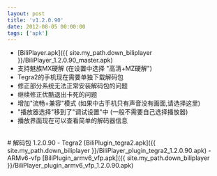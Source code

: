 ```yaml
---
layout: post
title: 'v1.2.0.90'
date: 2012-08-05 00:00:00
tags: ['apk']
---
```

- [BiliPlayer.apk]({{ site.my_path.down_biliplayer }}/BiliPlayer_1.2.0.90_master.apk)
- 支持魅族MX硬解 (在设置中选择 "高清+MZ硬解")
- Tegra2的手机现在需要单独下载解码包
- 修正部分系统无法正常安装解码包的问题
- 继续修正优酷退出卡死的问题
- 增加"流畅+兼容"模式 (如果中古手机只有声音没有画面,请选择这里)
- "播放器选择"移到了"调试设置"中 (一般不需要自己选择播放器)
- 播放界面现在可以查看简单的解码器信息
<br />
# 解码包 1.2.0.90
- Tegra2 [BiliPlugin_tegra2.apk]({{ site.my_path.down_biliplayer }}/BiliPlayer_plugin_tegra2_1.2.0.90.apk)
- ARMv6-vfp [BiliPlugin_armv6_vfp.apk]({{ site.my_path.down_biliplayer }}/BiliPlayer_plugin_armv6_vfp_1.2.0.90.apk)
